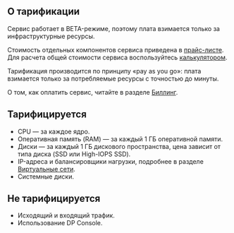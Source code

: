 ## О тарификации

<info>

Сервис работает в BETA-режиме, поэтому плата взимается только за инфраструктурные ресурсы.

</info>

Стоимость отдельных компонентов сервиса приведена в [прайс-листе](https://cloud.vk.com/pricelist). Для расчета общей стоимости сервиса воспользуйтесь [калькулятором](https://cloud.vk.com/pricing).

Тарификация производится по принципу «pay as you go»: плата взимается только за потребляемые ресурсы с точностью до минуты.

О том, как оплатить сервис, читайте в разделе [Биллинг](/ru/intro/billing).

## Тарифицируется

- CPU — за каждое ядро.
- Оперативная память (RAM) — за каждый 1 ГБ оперативной памяти.
- Диски — за каждый 1 ГБ дискового пространства, цена зависит от типа диска (SSD или High-IOPS SSD).
- IP-адреса и балансировщики нагрузки, подробнее в разделе [Виртуальные сети](/ru/networks/vnet/tariffs).
- Системные диски.

## Не тарифицируется

- Исходящий и входящий трафик.
- Использование DP Console.
